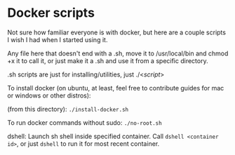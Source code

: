 # Docker scripts

Not sure how familiar everyone is with docker, but here are a couple scripts I wish I had when I started using it.

Any file here that doesn't end with a .sh, move it to /usr/local/bin and chmod +x it to call it, or just make it a .sh and use it from a specific directory.

.sh scripts are just for installing/utilities, just ./<_script_>

To install docker (on ubuntu, at least, feel free to contribute guides for mac or windows or other distros):

(from this directory): ```./install-docker.sh```

To run docker commands without sudo: ```./no-root.sh```

dshell: Launch sh shell inside specified container. Call `dshell <container id>`, or just `dshell` to run it for most recent container.